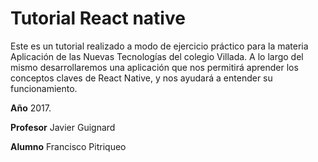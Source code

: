 # Tutorial React native

Este es un tutorial realizado a modo de ejercicio práctico para la materia Aplicación de las Nuevas Tecnologías del colegio Villada. A lo largo del mismo desarrollaremos una aplicación que nos permitirá aprender los conceptos claves de React Native, y nos ayudará a entender su funcionamiento.

**Año** 2017.

**Profesor** Javier Guignard

**Alumno** Francisco Pitriqueo

